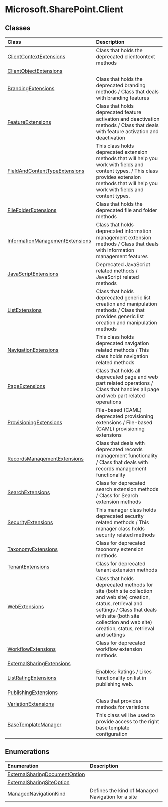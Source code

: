 # Microsoft.SharePoint.Client
## Classes
|**Class**|**Description**|
|:-----|:-----|
|[ClientContextExtensions](Microsoft.SharePoint.Client.ClientContextExtensions.md)|Class that holds the deprecated clientcontext methods|
|[ClientObjectExtensions](Microsoft.SharePoint.Client.ClientObjectExtensions.md)||
|[BrandingExtensions](Microsoft.SharePoint.Client.BrandingExtensions.md)|Class that holds the deprecated branding methods / Class that deals with branding features|
|[FeatureExtensions](Microsoft.SharePoint.Client.FeatureExtensions.md)|Class that holds deprecated feature activation and deactivation methods / Class that deals with feature activation and deactivation|
|[FieldAndContentTypeExtensions](Microsoft.SharePoint.Client.FieldAndContentTypeExtensions.md)|This class holds deprecated extension methods that will help you work with fields and content types. / This class provides extension methods that will help you work with fields and content types.|
|[FileFolderExtensions](Microsoft.SharePoint.Client.FileFolderExtensions.md)|Class that holds the deprecated file and folder methods|
|[InformationManagementExtensions](Microsoft.SharePoint.Client.InformationManagementExtensions.md)|Class that holds deprecated information management extension methods / Class that deals with information management features|
|[JavaScriptExtensions](Microsoft.SharePoint.Client.JavaScriptExtensions.md)|Deprecated JavaScript related methods / JavaScript related methods|
|[ListExtensions](Microsoft.SharePoint.Client.ListExtensions.md)|Class that holds deprecated generic list creation and manipulation methods / Class that provides generic list creation and manipulation methods|
|[NavigationExtensions](Microsoft.SharePoint.Client.NavigationExtensions.md)|This class holds deprecated navigation related methods / This class holds navigation related methods|
|[PageExtensions](Microsoft.SharePoint.Client.PageExtensions.md)|Class that holds all deprecated page and web part related operations / Class that handles all page and web part related operations|
|[ProvisioningExtensions](Microsoft.SharePoint.Client.ProvisioningExtensions.md)|File-based (CAML) deprecated provisioning extensions / File-based (CAML) provisioning extensions|
|[RecordsManagementExtensions](Microsoft.SharePoint.Client.RecordsManagementExtensions.md)|Class that deals with deprecated records management functionality / Class that deals with records management functionality|
|[SearchExtensions](Microsoft.SharePoint.Client.SearchExtensions.md)|Class for deprecated search extension methods / Class for Search extension methods|
|[SecurityExtensions](Microsoft.SharePoint.Client.SecurityExtensions.md)|This manager class holds deprecated security related methods / This manager class holds security related methods|
|[TaxonomyExtensions](Microsoft.SharePoint.Client.TaxonomyExtensions.md)|Class for deprecated taxonomy extension methods|
|[TenantExtensions](Microsoft.SharePoint.Client.TenantExtensions.md)|Class for deprecated tenant extension methods|
|[WebExtensions](Microsoft.SharePoint.Client.WebExtensions.md)|Class that holds deprecated methods for site (both site collection and web site) creation, status, retrieval and settings / Class that deals with site (both site collection and web site) creation, status, retrieval and settings|
|[WorkflowExtensions](Microsoft.SharePoint.Client.WorkflowExtensions.md)|Class for deprecated workflow extension methods|
|[ExternalSharingExtensions](Microsoft.SharePoint.Client.ExternalSharingExtensions.md)||
|[ListRatingExtensions](Microsoft.SharePoint.Client.ListRatingExtensions.md)|Enables: Ratings / Likes functionality on list in publishing web.|
|[PublishingExtensions](Microsoft.SharePoint.Client.PublishingExtensions.md)||
|[VariationExtensions](Microsoft.SharePoint.Client.VariationExtensions.md)|Class that provides methods for variations|
|[BaseTemplateManager](Microsoft.SharePoint.Client.BaseTemplateManager.md)|This class will be used to provide access to the right base template configuration|
## Enumerations
|**Enumeration**|**Description**|
|:-----|:-----|
|[ExternalSharingDocumentOption](Microsoft.SharePoint.Client.ExternalSharingDocumentOption.md)||
|[ExternalSharingSiteOption](Microsoft.SharePoint.Client.ExternalSharingSiteOption.md)||
|[ManagedNavigationKind](Microsoft.SharePoint.Client.ManagedNavigationKind.md)|Defines the kind of Managed Navigation for a site|
